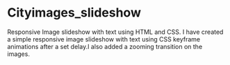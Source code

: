 # Cityimages_slideshow
Responsive Image slideshow with text using HTML and CSS.
I have created a simple responsive image slideshow with text using CSS keyframe animations after a set delay.I also added a zooming transition on the images.
